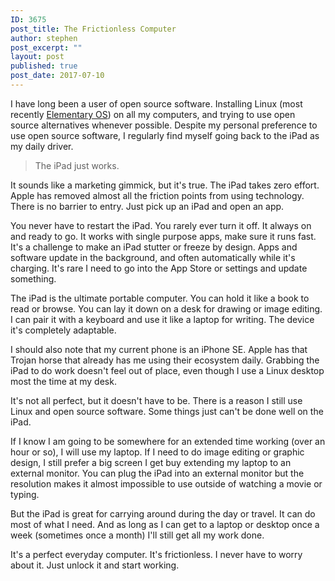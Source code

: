 ```yaml
---
ID: 3675
post_title: The Frictionless Computer
author: stephen
post_excerpt: ""
layout: post
published: true
post_date: 2017-07-10
---
```

I have long been a user of open source software. Installing Linux (most recently <a href="http://swoicik.com/2015/setting-up-elementary-os-freya/">Elementary OS</a>) on all my computers, and trying to use open source alternatives whenever possible. Despite my personal preference to use open source software, I regularly find myself going back to the iPad as my daily driver.
<blockquote>The iPad just works.</blockquote>
It sounds like a marketing gimmick, but it's true. The iPad takes zero effort. Apple has removed almost all the friction points from using technology. There is no barrier to entry. Just pick up an iPad and open an app.

You never have to restart the iPad. You rarely ever turn it off. It always on and ready to go. It works with single purpose apps, make sure it runs fast. It's a challenge to make an iPad stutter or freeze by design. Apps and software update in the background, and often automatically while it's charging. It's rare I need to go into the App Store or settings and update something.

The iPad is the ultimate portable computer. You can hold it like a book to read or browse. You can lay it down on a desk for drawing or image editing. I can pair it with a keyboard and use it like a laptop for writing. The device it's completely adaptable.

I should also note that my current phone is an iPhone SE. Apple has that Trojan horse that already has me using their ecosystem daily. Grabbing the iPad to do work doesn't feel out of place, even though I use a Linux desktop most the time at my desk.

It's not all perfect, but it doesn't have to be. There is a reason I still use Linux and open source software. Some things just can't be done well on the iPad.

If I know I am going to be somewhere for an extended time working (over an hour or so), I will use my laptop. If I need to do image editing or graphic design, I still prefer a big screen I get buy extending my laptop to an external monitor. You can plug the iPad into an external monitor but the resolution makes it almost impossible to use outside of watching a movie or typing.

But the iPad is great for carrying around during the day or travel. It can do most of what I need. And as long as I can get to a laptop or desktop once a week (sometimes once a month) I'll still get all my work done.

It's a perfect everyday computer. It's frictionless. I never have to worry about it. Just unlock it and start working.